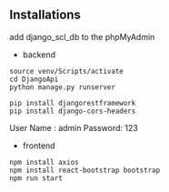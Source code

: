 ## Installations

add django_scl_db to the phpMyAdmin

* backend
```
source venv/Scripts/activate
cd DjangoApi
python manage.py runserver

pip install djangorestframework
pip install django-cors-headers
```
User Name : admin
Password: 123



* frontend
```
npm install axios
npm install react-bootstrap bootstrap
npm run start
